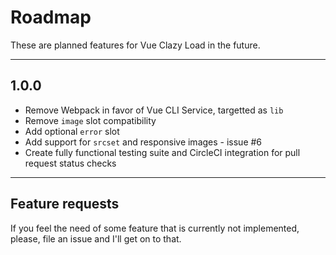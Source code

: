 # Roadmap

These are planned features for Vue Clazy Load in the future.

---

## 1.0.0

- Remove Webpack in favor of Vue CLI Service, targetted as `lib`
- Remove `image` slot compatibility
- Add optional `error` slot
- Add support for `srcset` and responsive images - issue #6
- Create fully functional testing suite and CircleCI integration for pull request status checks

---

## Feature requests

If you feel the need of some feature that is currently not implemented, please, file an issue and I'll get on to that.
